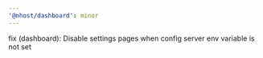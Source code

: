 ```yaml
---
'@nhost/dashboard': minor
---
```


fix (dashboard): Disable settings pages when config server env variable is not set
